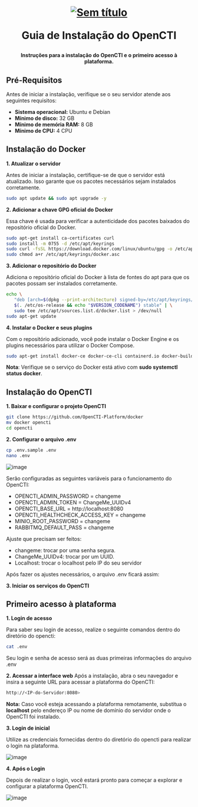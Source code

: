 <h1 align="center">

[![Sem título](https://github.com/user-attachments/assets/f74dc857-6ceb-412a-9286-3d957354ac13)](https://filigran.io/solutions/open-cti/)

Guia de Instalação do OpenCTI

</h1>

<h4 align="center">

Instruções para a instalação do OpenCTI e o primeiro acesso à plataforma.

</h4>

## Pré-Requisitos

Antes de iniciar a instalação, verifique se o seu servidor atende aos seguintes requisitos:

- **Sistema operacional:** Ubuntu e Debian
- **Mínimo de disco:** 32 GB
- **Mínimo de memória RAM:** 8 GB
- **Mínimo de CPU:** 4 CPU


## Instalação do Docker

**1. Atualizar o servidor**

Antes de iniciar a instalação, certifique-se de que o servidor está atualizado. Isso garante que os pacotes necessários sejam instalados corretamente.
```bash
sudo apt update && sudo apt upgrade -y
```

**2. Adicionar a chave GPG oficial do Docker**

Essa chave é usada para verificar a autenticidade dos pacotes baixados do repositório oficial do Docker.
```bash
sudo apt-get install ca-certificates curl
sudo install -m 0755 -d /etc/apt/keyrings
sudo curl -fsSL https://download.docker.com/linux/ubuntu/gpg -o /etc/apt/keyrings/docker.asc
sudo chmod a+r /etc/apt/keyrings/docker.asc
```

**3. Adicionar o repositório do Docker**

Adiciona o repositório oficial do Docker à lista de fontes do apt para que os pacotes possam ser instalados corretamente.
```bash
echo \
   "deb [arch=$(dpkg --print-architecture) signed-by=/etc/apt/keyrings/docker.asc] https://download.docker.com/linux/ubuntu \
   $(. /etc/os-release && echo "$VERSION_CODENAME") stable" | \
   sudo tee /etc/apt/sources.list.d/docker.list > /dev/null
sudo apt-get update
```

**4. Instalar o Docker e seus plugins**

Com o repositório adicionado, você pode instalar o Docker Engine e os plugins necessários para utilizar o Docker Compose.
```bash
sudo apt-get install docker-ce docker-ce-cli containerd.io docker-buildx-plugin docker-compose-plugin -y
```
**Nota**: Verifique se o serviço do Docker está ativo com **sudo systemctl status docker**.


## Instalação do OpenCTI

**1. Baixar e configurar o projeto OpenCTI**

```bash
git clone https://github.com/OpenCTI-Platform/docker
mv docker opencti
cd opencti
```

**2. Configurar o arquivo .env**

```bash
cp .env.sample .env
nano .env
```

![image](https://github.com/user-attachments/assets/9b38afe3-2eb7-48e3-9261-26e12c66321a)


Serão configuradas as seguintes variáveis para o funcionamento do OpenCTI:

- OPENCTI_ADMIN_PASSWORD = changeme
- OPENCTI_ADMIN_TOKEN = ChangeMe_UUIDv4
- OPENCTI_BASE_URL = http://localhost:8080
- OPENCTI_HEALTHCHECK_ACCESS_KEY = changeme
- MINIO_ROOT_PASSWORD = changeme
- RABBITMQ_DEFAULT_PASS = changeme

Ajuste que precisam ser feitos:

- changeme: trocar por uma senha segura.
- ChangeMe_UUIDv4: trocar por um UUID.
- Localhost: trocar o localhost pelo IP do seu servidor

Após fazer os ajustes necessários, o arquivo .env ficará assim:


**3. Iniciar os serviços do OpenCTI**



## Primeiro acesso à plataforma

**1. Login de acesso**

Para saber seu login de acesso, realize o seguinte comandos dentro do diretório do opencti:
```bash
cat .env
```

Seu login e senha de acesso será as duas primeiras informações do arquivo .env



**2. Acessar a interface web**
Após a instalação, abra o seu navegador e insira a seguinte URL para acessar a plataforma do OpenCTI:
```bash
http://<IP-do-Servidor:8080>
```
**Nota:** Caso você esteja acessando a plataforma remotamente, substitua o **localhost** pelo endereço IP ou nome de domínio do servidor onde o OpenCTI foi instalado.


**3. Login de inicial**

Utilize as credenciais fornecidas dentro do diretório do opencti para realizar o login na plataforma.

![image](https://github.com/user-attachments/assets/2586658f-4d7b-4510-a327-93f518cefa62)


**4. Após o Login**

Depois de realizar o login, você estará pronto para começar a explorar e configurar a plataforma OpenCTI.

![image](https://github.com/user-attachments/assets/f3a49698-13aa-424b-ad18-68681b18a35c)















